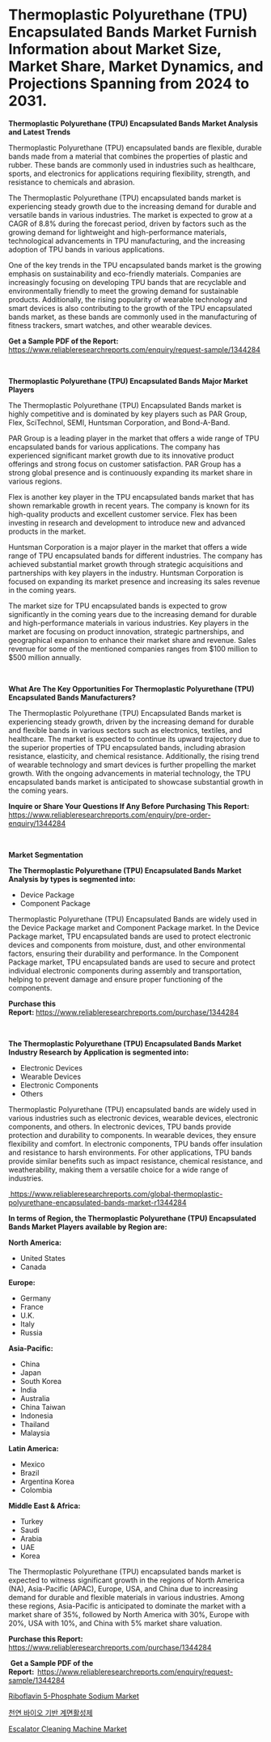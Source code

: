 <p><h1>Thermoplastic Polyurethane (TPU) Encapsulated Bands Market Furnish Information about Market Size, Market Share, Market Dynamics, and Projections Spanning from 2024 to 2031.</h1></p><p><strong>Thermoplastic Polyurethane (TPU) Encapsulated Bands Market Analysis and Latest Trends</strong></p>
<p><p>Thermoplastic Polyurethane (TPU) encapsulated bands are flexible, durable bands made from a material that combines the properties of plastic and rubber. These bands are commonly used in industries such as healthcare, sports, and electronics for applications requiring flexibility, strength, and resistance to chemicals and abrasion.</p><p>The Thermoplastic Polyurethane (TPU) encapsulated bands market is experiencing steady growth due to the increasing demand for durable and versatile bands in various industries. The market is expected to grow at a CAGR of 8.8% during the forecast period, driven by factors such as the growing demand for lightweight and high-performance materials, technological advancements in TPU manufacturing, and the increasing adoption of TPU bands in various applications.</p><p>One of the key trends in the TPU encapsulated bands market is the growing emphasis on sustainability and eco-friendly materials. Companies are increasingly focusing on developing TPU bands that are recyclable and environmentally friendly to meet the growing demand for sustainable products. Additionally, the rising popularity of wearable technology and smart devices is also contributing to the growth of the TPU encapsulated bands market, as these bands are commonly used in the manufacturing of fitness trackers, smart watches, and other wearable devices.</p></p>
<p><strong>Get a Sample PDF of the Report:&nbsp;</strong> <a href="https://www.reliableresearchreports.com/enquiry/request-sample/1344284">https://www.reliableresearchreports.com/enquiry/request-sample/1344284</a></p>
<p>&nbsp;</p>
<p><strong>Thermoplastic Polyurethane (TPU) Encapsulated Bands Major Market Players</strong></p>
<p><p>The Thermoplastic Polyurethane (TPU) Encapsulated Bands market is highly competitive and is dominated by key players such as PAR Group, Flex, SciTechnol, SEMI, Huntsman Corporation, and Bond-A-Band. </p><p>PAR Group is a leading player in the market that offers a wide range of TPU encapsulated bands for various applications. The company has experienced significant market growth due to its innovative product offerings and strong focus on customer satisfaction. PAR Group has a strong global presence and is continuously expanding its market share in various regions.</p><p>Flex is another key player in the TPU encapsulated bands market that has shown remarkable growth in recent years. The company is known for its high-quality products and excellent customer service. Flex has been investing in research and development to introduce new and advanced products in the market.</p><p>Huntsman Corporation is a major player in the market that offers a wide range of TPU encapsulated bands for different industries. The company has achieved substantial market growth through strategic acquisitions and partnerships with key players in the industry. Huntsman Corporation is focused on expanding its market presence and increasing its sales revenue in the coming years.</p><p>The market size for TPU encapsulated bands is expected to grow significantly in the coming years due to the increasing demand for durable and high-performance materials in various industries. Key players in the market are focusing on product innovation, strategic partnerships, and geographical expansion to enhance their market share and revenue. Sales revenue for some of the mentioned companies ranges from $100 million to $500 million annually.</p></p>
<p>&nbsp;</p>
<p><strong>What Are The Key Opportunities For Thermoplastic Polyurethane (TPU) Encapsulated Bands Manufacturers?</strong></p>
<p><p>The Thermoplastic Polyurethane (TPU) Encapsulated Bands market is experiencing steady growth, driven by the increasing demand for durable and flexible bands in various sectors such as electronics, textiles, and healthcare. The market is expected to continue its upward trajectory due to the superior properties of TPU encapsulated bands, including abrasion resistance, elasticity, and chemical resistance. Additionally, the rising trend of wearable technology and smart devices is further propelling the market growth. With the ongoing advancements in material technology, the TPU encapsulated bands market is anticipated to showcase substantial growth in the coming years.</p></p>
<p><strong>Inquire or Share Your Questions If Any Before Purchasing This Report:</strong> <a href="https://www.reliableresearchreports.com/enquiry/pre-order-enquiry/1344284">https://www.reliableresearchreports.com/enquiry/pre-order-enquiry/1344284</a></p>
<p>&nbsp;</p>
<p><strong>Market Segmentation</strong></p>
<p><strong>The Thermoplastic Polyurethane (TPU) Encapsulated Bands Market Analysis by types is segmented into:</strong></p>
<p><ul><li>Device Package</li><li>Component Package</li></ul></p>
<p><p>Thermoplastic Polyurethane (TPU) Encapsulated Bands are widely used in the Device Package market and Component Package market. In the Device Package market, TPU encapsulated bands are used to protect electronic devices and components from moisture, dust, and other environmental factors, ensuring their durability and performance. In the Component Package market, TPU encapsulated bands are used to secure and protect individual electronic components during assembly and transportation, helping to prevent damage and ensure proper functioning of the components.</p></p>
<p><strong>Purchase this Report:&nbsp;</strong><a href="https://www.reliableresearchreports.com/purchase/1344284">https://www.reliableresearchreports.com/purchase/1344284</a></p>
<p>&nbsp;</p>
<p><strong>The Thermoplastic Polyurethane (TPU) Encapsulated Bands Market Industry Research by Application is segmented into:</strong></p>
<p><ul><li>Electronic Devices</li><li>Wearable Devices</li><li>Electronic Components</li><li>Others</li></ul></p>
<p><p>Thermoplastic Polyurethane (TPU) encapsulated bands are widely used in various industries such as electronic devices, wearable devices, electronic components, and others. In electronic devices, TPU bands provide protection and durability to components. In wearable devices, they ensure flexibility and comfort. In electronic components, TPU bands offer insulation and resistance to harsh environments. For other applications, TPU bands provide similar benefits such as impact resistance, chemical resistance, and weatherability, making them a versatile choice for a wide range of industries.</p></p>
<p><a href="https://www.reliableresearchreports.com/global-thermoplastic-polyurethane-encapsulated-bands-market-r1344284">&nbsp;https://www.reliableresearchreports.com/global-thermoplastic-polyurethane-encapsulated-bands-market-r1344284</a></p>
<p><strong>In terms of Region, the Thermoplastic Polyurethane (TPU) Encapsulated Bands Market Players available by Region are:</strong></p>
<p>
    <p> <strong> North America: </strong>
        <ul>
            <li>United States</li>
            <li>Canada</li>
        </ul>
        </p> 
    <p> <strong> Europe: </strong>
        <ul>
            <li>Germany</li>
            <li>France</li>
            <li>U.K.</li>
            <li>Italy</li>
            <li>Russia</li>
        </ul>
        </p> 
    <p> <strong> Asia-Pacific: </strong>
        <ul>
            <li>China</li>
            <li>Japan</li>
            <li>South Korea</li>
            <li>India</li>
            <li>Australia</li>
            <li>China Taiwan</li>
            <li>Indonesia</li>
            <li>Thailand</li>
            <li>Malaysia</li>
        </ul>
        </p> 
    <p> <strong> Latin America: </strong>
        <ul>
            <li>Mexico</li>
            <li>Brazil</li>
            <li>Argentina Korea</li>
            <li>Colombia</li>
        </ul>
        </p> 
    <p> <strong> Middle East & Africa: </strong>
        <ul>
            <li>Turkey</li>
            <li>Saudi</li>
            <li>Arabia</li>
            <li>UAE</li>
            <li>Korea</li>
        </ul>
    </p>
    </p>
<p><p>The Thermoplastic Polyurethane (TPU) encapsulated bands market is expected to witness significant growth in the regions of North America (NA), Asia-Pacific (APAC), Europe, USA, and China due to increasing demand for durable and flexible materials in various industries. Among these regions, Asia-Pacific is anticipated to dominate the market with a market share of 35%, followed by North America with 30%, Europe with 20%, USA with 10%, and China with 5% market share valuation.</p></p>
<p><strong>Purchase this Report: </strong><a href="https://www.reliableresearchreports.com/purchase/1344284">https://www.reliableresearchreports.com/purchase/1344284</a></p>
<p>&nbsp;<strong>Get a Sample PDF of the Report:&nbsp;&nbsp;</strong><a href="https://www.reliableresearchreports.com/enquiry/request-sample/1344284">https://www.reliableresearchreports.com/enquiry/request-sample/1344284</a></p>
<p><strong></strong></p>
<p><p><a href="https://github.com/ChiragRP21/Market-Research-Report-List-5/blob/main/riboflavin-5-phosphate-sodium-market.md">Riboflavin 5-Phosphate Sodium Market</a></p><p><a href="https://github.com/hook46569/Market-Research-Report-List-1/blob/main/6604295142545.md">천연 바이오 기반 계면활성제</a></p><p><a href="https://view.publitas.com/reportprime-1/escalator-cleaning-machine-market-size-is-growing-at-cagr-of-8-2-and-this-report-covers-analysis-by-type-application-growth-and-forecast-2024-2031/">Escalator Cleaning Machine Market</a></p></p>
